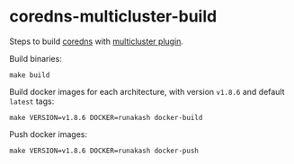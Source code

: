# coredns-multicluster-build

Steps to build [coredns](https://github.com/coredns/coredns) with [multicluster plugin](https://github.com/coredns/multicluster).

Build binaries:

```shell
make build
```

Build docker images for each architecture, with version `v1.8.6` and default `latest` tags:

```shell
make VERSION=v1.8.6 DOCKER=runakash docker-build
```

Push docker images:

```shell
make VERSION=v1.8.6 DOCKER=runakash docker-push
```
